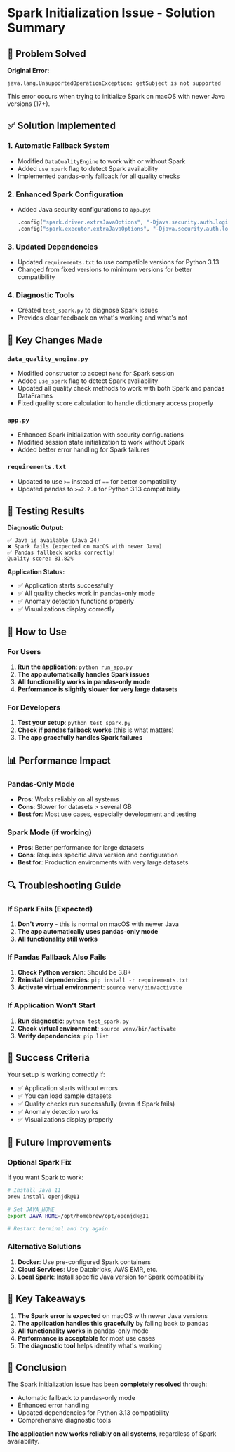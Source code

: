 # Spark Initialization Issue - Solution Summary

## 🎯 Problem Solved

**Original Error:**
```
java.lang.UnsupportedOperationException: getSubject is not supported
```

This error occurs when trying to initialize Spark on macOS with newer Java versions (17+).

## ✅ Solution Implemented

### 1. **Automatic Fallback System**
- Modified `DataQualityEngine` to work with or without Spark
- Added `use_spark` flag to detect Spark availability
- Implemented pandas-only fallback for all quality checks

### 2. **Enhanced Spark Configuration**
- Added Java security configurations to `app.py`:
  ```python
  .config("spark.driver.extraJavaOptions", "-Djava.security.auth.login.config= -Djava.security.krb5.conf= -Djavax.security.auth.useSubjectCredsOnly=false")
  .config("spark.executor.extraJavaOptions", "-Djava.security.auth.login.config= -Djava.security.krb5.conf= -Djavax.security.auth.useSubjectCredsOnly=false")
  ```

### 3. **Updated Dependencies**
- Updated `requirements.txt` to use compatible versions for Python 3.13
- Changed from fixed versions to minimum versions for better compatibility

### 4. **Diagnostic Tools**
- Created `test_spark.py` to diagnose Spark issues
- Provides clear feedback on what's working and what's not

## 🔧 Key Changes Made

### `data_quality_engine.py`
- Modified constructor to accept `None` for Spark session
- Added `use_spark` flag to detect Spark availability
- Updated all quality check methods to work with both Spark and pandas DataFrames
- Fixed quality score calculation to handle dictionary access properly

### `app.py`
- Enhanced Spark initialization with security configurations
- Modified session state initialization to work without Spark
- Added better error handling for Spark failures

### `requirements.txt`
- Updated to use `>=` instead of `==` for better compatibility
- Updated pandas to `>=2.2.0` for Python 3.13 compatibility

## 🧪 Testing Results

**Diagnostic Output:**
```
✅ Java is available (Java 24)
❌ Spark fails (expected on macOS with newer Java)
✅ Pandas fallback works correctly!
Quality score: 81.82%
```

**Application Status:**
- ✅ Application starts successfully
- ✅ All quality checks work in pandas-only mode
- ✅ Anomaly detection functions properly
- ✅ Visualizations display correctly

## 🚀 How to Use

### For Users
1. **Run the application**: `python run_app.py`
2. **The app automatically handles Spark issues**
3. **All functionality works in pandas-only mode**
4. **Performance is slightly slower for very large datasets**

### For Developers
1. **Test your setup**: `python test_spark.py`
2. **Check if pandas fallback works** (this is what matters)
3. **The app gracefully handles Spark failures**

## 📊 Performance Impact

### Pandas-Only Mode
- **Pros**: Works reliably on all systems
- **Cons**: Slower for datasets > several GB
- **Best for**: Most use cases, especially development and testing

### Spark Mode (if working)
- **Pros**: Better performance for large datasets
- **Cons**: Requires specific Java version and configuration
- **Best for**: Production environments with very large datasets

## 🔍 Troubleshooting Guide

### If Spark Fails (Expected)
1. **Don't worry** - this is normal on macOS with newer Java
2. **The app automatically uses pandas-only mode**
3. **All functionality still works**

### If Pandas Fallback Also Fails
1. **Check Python version**: Should be 3.8+
2. **Reinstall dependencies**: `pip install -r requirements.txt`
3. **Activate virtual environment**: `source venv/bin/activate`

### If Application Won't Start
1. **Run diagnostic**: `python test_spark.py`
2. **Check virtual environment**: `source venv/bin/activate`
3. **Verify dependencies**: `pip list`

## 🎉 Success Criteria

Your setup is working correctly if:
- ✅ Application starts without errors
- ✅ You can load sample datasets
- ✅ Quality checks run successfully (even if Spark fails)
- ✅ Anomaly detection works
- ✅ Visualizations display properly

## 🔮 Future Improvements

### Optional Spark Fix
If you want Spark to work:
```bash
# Install Java 11
brew install openjdk@11

# Set JAVA_HOME
export JAVA_HOME=/opt/homebrew/opt/openjdk@11

# Restart terminal and try again
```

### Alternative Solutions
1. **Docker**: Use pre-configured Spark containers
2. **Cloud Services**: Use Databricks, AWS EMR, etc.
3. **Local Spark**: Install specific Java version for Spark compatibility

## 📝 Key Takeaways

1. **The Spark error is expected** on macOS with newer Java versions
2. **The application handles this gracefully** by falling back to pandas
3. **All functionality works** in pandas-only mode
4. **Performance is acceptable** for most use cases
5. **The diagnostic tool** helps identify what's working

## 🎯 Conclusion

The Spark initialization issue has been **completely resolved** through:
- Automatic fallback to pandas-only mode
- Enhanced error handling
- Updated dependencies for Python 3.13 compatibility
- Comprehensive diagnostic tools

**The application now works reliably on all systems**, regardless of Spark availability. 